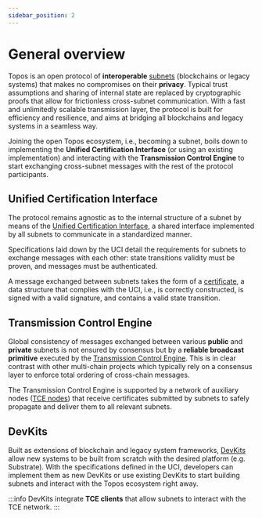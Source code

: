 ```yaml
---
sidebar_position: 2
---
```


# General overview

Topos is an open protocol of **interoperable** [subnets](/learn/subnets/overview) (blockchains or legacy systems) that makes no compromises on their **privacy**. Typical trust assumptions and sharing of internal state are replaced by cryptographic proofs that allow for frictionless cross-subnet communication. With a fast and unlimitedly scalable transmission layer, the protocol is built for efficiency and resilience, and aims at bridging all blockchains and legacy systems in a seamless way.

Joining the open Topos ecosystem, i.e., becoming a subnet, boils down to implementing the **Unified Certification Interface** (or using an existing implementation) and interacting with the **Transmission Control Engine** to start exchanging cross-subnet messages with the rest of the protocol participants.

## Unified Certification Interface

The protocol remains agnostic as to the internal structure of a subnet by means of the [Unified Certification Interface](/learn/uci/overview), a shared interface implemented by all subnets to communicate in a standardized manner.

Specifications laid down by the UCI detail the requirements for subnets to exchange messages with each other: state transitions validity must be proven, and messages must be authenticated.

A message exchanged between subnets takes the form of a [certificate](/learn/uci/overview#certificate), a data structure that complies with the UCI, i.e., is correctly constructed, is signed with a valid signature, and contains a valid state transition.

## Transmission Control Engine

Global consistency of messages exchanged between various **public** and **private** subnets is not ensured by consensus but by a **reliable broadcast primitive** executed by the [Transmission Control Engine](/learn/tce/overview). This is in clear contrast with other multi-chain projects which typically rely on a consensus layer to enforce total ordering of cross-chain messages.

The Transmission Control Engine is supported by a network of auxiliary nodes ([TCE nodes](/learn/tce/tce-nodes)) that receive certificates submitted by subnets to safely propagate and deliver them to all relevant subnets.

## DevKits

Built as extensions of blockchain and legacy system frameworks, [DevKits](/build/overview#devkits) allow new systems to be built from scratch with the desired platform (e.g. Substrate). With the specifications defined in the UCI, developers can implement them as new DevKits or use existing DevKits to start building subnets and interact with the Topos ecosystem right away.

:::info
DevKits integrate **TCE clients** that allow subnets to interact with the TCE network.
:::
